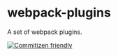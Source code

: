 # webpack-plugins

A set of webpack plugins.

[![Commitizen friendly](https://img.shields.io/badge/commitizen-friendly-brightgreen.svg)](http://commitizen.github.io/cz-cli/)
